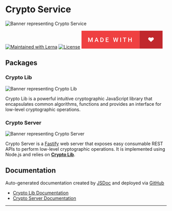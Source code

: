 # Crypto Service

![Banner representing Crypto Service][crypto service]

[![Maintained with Lerna](https://img.shields.io/badge/maintained%20with-lerna-blue?style=for-the-badge)](https://lerna.js.org/)
[![License](https://img.shields.io/badge/License-MIT-green.svg?style=for-the-badge&logo=)](https://opensource.org/licenses/MIT)
![Made with Love](/assets/made-with-love.svg)

## Packages

### Crypto Lib

![Banner representing Crypto Lib][crypto lib]

Crypto Lib is a powerful intuitive cryptographic JavaScript library that
encapsulates common algorithms, functions and provides an interface for
low-level cryptographic operations.
### Crypto Server

![Banner representing Crypto Server][crypto server]

Crypto Server is a [Fastify](https://www.fastify.io) web server that exposes
easy consumable REST APIs to perform low-level cryptographic operations. It is
implemented using Node.js and relies on [**Crypto Lib**](https://cryptolib.io).

## Documentation

Auto-generated documentation created by [JSDoc](https://github.com/jsdoc/jsdoc)
and deployed via [GitHub](https://github.com)

- [Crypto Lib Documentation]()
- [Crypto Server Documentation]()

***

[crypto service]: https://raw.githubusercontent.com/sebastienrousseau/crypto-service/master/assets/crypto-service-logo.svg "crypto service"

[crypto lib]: https://raw.githubusercontent.com/sebastienrousseau/crypto-service/master/assets/crypto-lib-small.svg "crypto lib"

[crypto server]: https://raw.githubusercontent.com/sebastienrousseau/crypto-service/master/assets/crypto-server-small.svg "crypto server"
